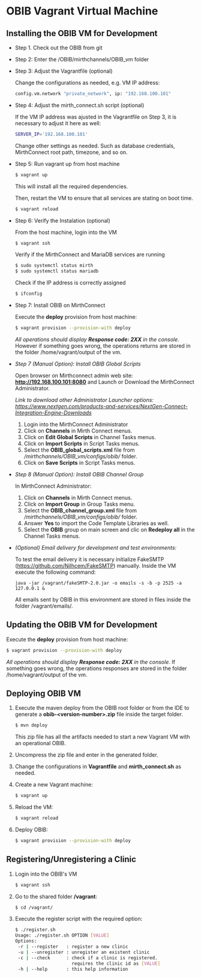 # OBIB Vagrant Virtual Machine 

## Installing the OBIB VM for Development

- Step 1. Check out the OBIB from git

- Step 2: Enter the /OBIB/mirthchannels/OBIB_vm folder

- Step 3: Adjust the Vagrantfile (optional)

    Change the configurations as needed, e.g. VM IP address:

    ```bash
    config.vm.network "private_network", ip: "192.168.100.101"
    ```

- Step 4: Adjust the mirth_connect.sh script (optional)

    If the VM IP address was ajusted in the Vagrantfile on Step 3, it is necessary to adjust it here as well:

    ```bash
    SERVER_IP='192.168.100.101'
    ```

    Change other settings as needed. Such as database credentials, MirthConnect root path, timezone, and so on.
    
- Step 5: Run vagrant up from host machine

    ```bash
    $ vagrant up
    ```
    This will install all the required dependencies. 

    Then, restart the VM to ensure that all services are stating on boot time.

    ```bash
    $ vagrant reload
    ```

- Step 6: Verify the Instalation (optional)

    From the host machine, login into the VM 

    ```bash
    $ vagrant ssh
    ```

    Verify if the MirthConnect and MariaDB services are running

    ```bash
    $ sudo systemctl status mirth
    $ sudo systemctl status mariadb
    ```

    Check if the IP address is correctly assigned

    ```bash
    $ ifconfig
    ```

- Step 7: Install OBIB on MirthConnect

    Execute the **deploy** provision from host machine:

    ```bash
    $ vagrant provision --provision-with deploy
    ```

    *All operations should display **Response code: 2XX** in the console*. However if something goes wrong, 
    the operations returns are stored in the folder /home/vagrant/output of the vm.

- *Step 7 (Manual Option): Install OBIB Global Scripts*

    Open browser on Mirthconnect admin web site: **http://192.168.100.101:8080** and Launch or Download the MirthConnect Administrator.

    *Link to download other Administrator Launcher options: https://www.nextgen.com/products-and-services/NextGen-Connect-Integration-Engine-Downloads*

    1. Login into the MirthConnect Administrator
    2. Click on **Channels** in Mirth Connect menus.
    3. Click on **Edit Global Scripts** in Channel Tasks menus.
    4. Click on **Import Scripts** in Script Tasks menus.
    5. Select the **OBIB_global_scripts.xml** file from */mirthchannels/OBIB_vm/configs/obib/* folder.
    6. Click on **Save Scripts** in Script Tasks menus.

- *Step 8 (Manual Option): Install OBIB Channel Group*

    In MirthConnect Administrator:

    1. Click on **Channels** in Mirth Connect menus.
    2. Click on **Import Group** in Group Tasks menu.
    3. Select the **OBIB_channel_group.xml** file from */mirthchannels/OBIB_vm/configs/obib/* folder.
    4. Answer **Yes** to import the Code Template Libraries as well.
    5. Select the **OBIB** group on main screen and clic on **Redeploy all** in the Channel Tasks menus.
    
- *(Optional) Email delivery for development and test environments:*

    To test the email delivery it is necessary initialize FakeSMTP (https://github.com/Nilhcem/FakeSMTP) manually. 
    Inside the VM execute the following command:
    
    ```
    java -jar /vagrant/fakeSMTP-2.0.jar -o emails -s -b -p 2525 -a 127.0.0.1 &
    ```
    
    All emails sent by OBIB in this environment are stored in files inside the folder /vagrant/emails/.

## Updating the OBIB VM for Development

Execute the **deploy** provision from host machine:

```bash
$ vagrant provision --provision-with deploy
```

*All operations should display **Response code: 2XX** in the console*. If something goes wrong, 
the operations responses are stored in the folder /home/vagrant/output of the vm.

## Deploying OBIB VM

1. Execute the maven deploy from the OBIB root folder or from the IDE to generate a **obib-&lt;version-number&gt;.zip** file inside the target folder.

    ```bash
    $ mvn deploy
    ```

    This zip file has all the artifacts needed to start a new Vagrant VM with an operational OBIB.
 
2. Uncompress the zip file and enter in the generated folder.

3. Change the configurations in **Vagrantfile** and **mirth_connect.sh** as needed.   

4. Create a new Vagrant machine: 

    ```bash
    $ vagrant up
    ```

5. Reload the VM:

    ```bash
    $ vagrant reload
    ```

6. Deploy OBIB:

    ```bash
    $ vagrant provision --provision-with deploy
    ```

## Registering/Unregistering a Clinic

1. Login into the OBIB's VM

    ```bash
    $ vagrant ssh
    ```
   
2. Go to the shared folder **/vagrant**: 
    
    ```bash
    $ cd /vagrant/
    ```

3. Execute the register script with the required option:

    ```bash
    $ ./register.sh 
    Usage: ./register.sh OPTION [VALUE]
    Options:
     -r | --register   : register a new clinic
     -u | --unregister : unregister an existent clinic
     -c | --check      : check if a clinic is registered.
                         requires the clinic id as [VALUE]
     -h | --help       : this help information
    ```
